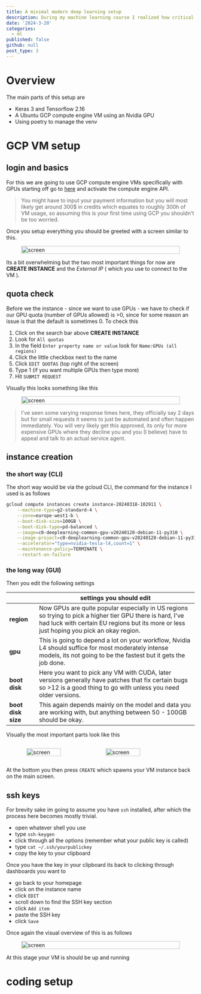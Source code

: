 ```yaml
---
title: A minimal modern deep learning setup
description: During my machine learning course I realized how critical it can be to have a stable high performant machine learning setup from the get go, so this is just an overview of how my workflow was in the end.
date: '2024-3-20'
categories:
  - ml
published: false
github: null
post_type: 3
---
```



# Overview

The main parts of this setup are 
- Keras 3 and Tensorflow 2.16 
- A Ubuntu GCP compute engine VM using an Nvidia GPU 
- Using poetry to manage the venv 

# GCP VM setup 
## login and basics
For this we are going to use GCP compute engine VMs specifically with GPUs starting off go to [here](https://cloud.google.com/products/compute?hl=en) and activate the compute engine API. 

> You might have to input your payment information but you will most likely get around 300$ in credits which equates to roughly 300h of VM usage, so assuming this is your first time using GCP you shouldn't be too worried. 

Once you setup everything you should be greeted with a screen similar to this. 

<figure style="display: flex; align-items: center; flex-direction: column;">
  <img src="https://i.imgur.com/6gF0oKh.png" alt="screen" style="width: 100%;">
</figure>

Its a bit overwhelming but the two most important things for now are **CREATE INSTANCE** and the *External IP* ( which you use to connect to the VM ). 

## quota check

Before we the instance - since we want to use GPUs - we have to check if our GPU quota (number of GPUs allowed) is >0, since for some reason an issue is that the default is sometimes 0. To check this 
1. Click on the search bar above **CREATE INSTANCE** 
2. Look for `All quotas`
3. In the field `Enter property name or value` look for `Name:GPUs (all regions)`
4. Click the little checkbox next to the name 
5. Click `EDIT QUOTAS` (top right of the screen)
6. Type 1 (if you want multiple GPUs then type more)
7. Hit `SUBMIT REQUEST`

Visually this looks something like this 

<figure style="display: flex; align-items: center; flex-direction: column;">
  <img src="https://i.imgur.com/a1lixKV.png" alt="screen" style="width: 100%;">
</figure>

> I've seen some varying response times here, they officially say 2 days but for small requests it seems to just be automated and often happen immediately. You will very likely get this approved, its only for more expensive GPUs where they decline you and you (I believe) have to appeal and talk to an actual service agent.

## instance creation

### the short way (CLI)

The short way would be via the gcloud CLI, the command for the instance I used is as follows 
```bash
gcloud compute instances create instance-20240318-102911 \
    --machine-type=g2-standard-4 \
    --zone=europe-west1-b \
    --boot-disk-size=100GB \
    --boot-disk-type=pd-balanced \
    --image=c0-deeplearning-common-gpu-v20240128-debian-11-py310 \
    --image-project=c0-deeplearning-common-gpu-v20240128-debian-11-py310 \
    --accelerator="type=nvidia-tesla-l4,count=1" \
    --maintenance-policy=TERMINATE \
    --restart-on-failure
```

### the long way (GUI)

Then you edit the following settings 

|                    | settings you should edit                                                                                                                                                                                      |
|--------------------|--------------------------------------------------------------------------------------------------------------------------------------------------------------------------------------------------------|
| **region**         | Now GPUs are quite popular especially in US regions so trying to pick a higher tier GPU there is hard, I've had luck with certain EU regions but its more or less just hoping you pick an okay region. |
| **gpu**            | This is going to depend a lot on your workflow, Nvidia L4 should suffice for most moderately intense models, its not going to be the fastest but it gets the job done.                                 |
| **boot disk**      | Here you want to pick any VM with CUDA, later versions generally have patches that fix certain bugs so >12 is a good thing to go with unless you need older versions.                                  |
| **boot disk size** | This again depends mainly on the model and data you are working with, but anything between 50 - 100GB should be okay.                                                                                  |

Visually the most important parts look like this 

<figure style="display: flex; align-items: center; flex-direction: horizontal;">
  <img src="https://i.imgur.com/GeRxwVK.png" alt="screen" style="width: 50%; padding: 1em;">
  <img src="https://i.imgur.com/AyYAGIc.png" alt="screen" style="width: 50%; padding: 1em;">
</figure>

At the bottom you then press `CREATE` which spawns your VM instance back on the main screen.

## ssh keys

For brevity sake im going to assume you have `ssh` installed, after which the process here becomes mostly trivial.
- open whatever shell you use 
- type `ssh-keygen` 
- click through all the options (remember what your public key is called)
- type `cat ~/.ssh/yourpublickey` 
- copy the key to your clipboard 

Once you have the key in your clipboard its back to clicking through dashboards you want to 
- go back to your homepage 
- click on the instance name 
- click `EDIT` 
- scroll down to find the SSH key section 
- click `Add item` 
- paste the SSH key 
- click `Save`

Once again the visual overview of this is as follows 

<figure style="display: flex; align-items: center; flex-direction: column;">
  <img src="https://i.imgur.com/nLBe0Uv.png" alt="screen" style="width: 100%;">
</figure>

At this stage your VM is should be up and running 

# coding setup